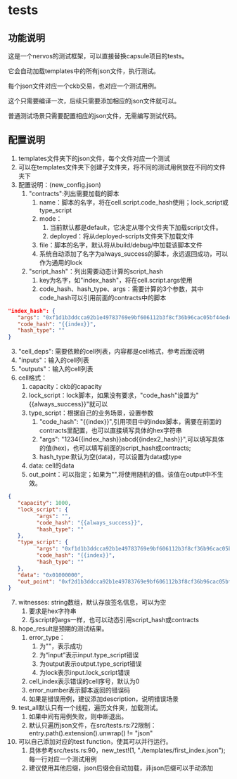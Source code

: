 # tests

## 功能说明

这是一个nervos的测试框架，可以直接替换capsule项目的tests。

它会自动加载templates中的所有json文件，执行测试。

每个json文件对应一个ckb交易，也对应一个测试用例。

这个只需要编译一次，后续只需要添加相应的json文件就可以。

普通测试场景只需要配置相应的json文件，无需编写测试代码。

## 配置说明

1. templates文件夹下的json文件，每个文件对应一个测试
2. 可以在templates文件夹下创建子文件夹，将不同的测试用例放在不同的文件夹下
3. 配置说明：(new_config.json)
   1. "contracts":列出需要加载的脚本
      1. name：脚本的名字，将在cell.script.code_hash使用；lock_script或type_script
      2. mode：
         1. 当前默认都是default，它决定从哪个文件夹下加载script文件。
         2. deployed：将从deployed-scripts文件夹下加载文件
      3. file：脚本的名字，默认将从build/debug/中加载该脚本文件
      4. 系统自动添加了名字为always_success的脚本，永远返回成功，可以作为通用的lock
   2. "script_hash"：列出需要动态计算的script_hash
      1. key为名字，如"index_hash"，将在cell.script.args使用
      2. code_hash、hash_type、args：需要计算的3个参数，其中code_hash可以引用前面的contracts中的脚本
```json
"index_hash": {
   "args": "0xf1d1b3ddcca92b1e49783769e9bf606112b3f8cf36b96cac05bf44edcf5377e600000000",
   "code_hash": "{{index}}",
   "hash_type": ""
}
```
   3. "cell_deps": 需要依赖的cell列表，内容都是cell格式，参考后面说明
   4. "inputs"：输入的cell列表
   5. "outputs"：输入的cell列表
   6. cell格式：
      1. capacity：ckb的capacity
      2. lock_script：lock脚本，如果没有要求，"code_hash"设置为"{{always_success}}"就可以
      3. type_script：根据自己的业务场景，设置参数
         1. "code_hash": "{{index}}",引用项目中的index脚本，需要在前面的contracts里配置，也可以直接填写具体的hex字符串
         2. "args": "1234{{index_hash}}abcd{{index2_hash}}",可以填写具体的值(hex)，也可以填写前面的script_hash或contracts;
         3. hash_type:默认为空(data)，可以设置为data或type
      4. data: cell的data
      5. out_point：可以指定；如果为"",将使用随机的值。该值在output中不生效。
```json
{
   "capacity": 1000,
   "lock_script": {
         "args": "",
         "code_hash": "{{always_success}}",
         "hash_type": ""
   },
   "type_script": {
         "args": "0xf1d1b3ddcca92b1e49783769e9bf606112b3f8cf36b96cac05bf44edcf5377e600000000",
         "code_hash": "{{index}}",
         "hash_type": ""
   },
   "data": "0x01000000",
   "out_point": "0xf2d1b3ddcca92b1e49783769e9bf606112b3f8cf36b96cac05bf44edcf5377e600000000"
}
```
   7. witnesses: string数组，默认存放签名信息，可以为空
      1. 要求是hex字符串
      2. 与script的args一样，也可以动态引用script_hash或contracts
   8. hope_result是预期的测试结果。
      1. error_type：
         1. 为""，表示成功
         2. 为“input”表示input.type_script错误
         3. 为output表示output.type_script错误
         4. 为lock表示input.lock_script错误
      2. cell_index表示错误的cell序号，默认为0
      3. error_number表示脚本返回的错误码
      4. 如果是错误用例，建议添加description，说明错误场景
1. test_all默认只有一个线程，遍历文件夹，加载测试。
   1. 如果中间有用例失败，则中断退出。
   2. 默认只遍历json文件，在src/tests.rs:72限制：entry.path().extension().unwrap() != "json"
2. 可以自己添加对应的test function，使其可以并行运行。
   1. 具体参考src/tests.rs:90，new_test!(1, "./templates/first_index.json");每一行对应一个测试用例
   2. 建议使用其他后缀，json后缀会自动加载，非json后缀可以手动添加

